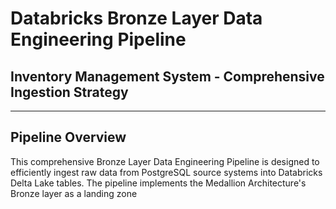 # Databricks Bronze Layer Data Engineering Pipeline
## Inventory Management System - Comprehensive Ingestion Strategy

---

## **Pipeline Overview**

This comprehensive Bronze Layer Data Engineering Pipeline is designed to efficiently ingest raw data from PostgreSQL source systems into Databricks Delta Lake tables. The pipeline implements the Medallion Architecture's Bronze layer as a landing zone